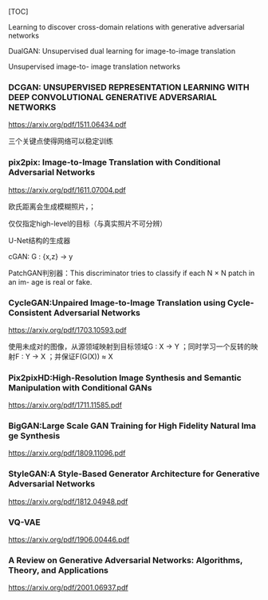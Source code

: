

[TOC]



Learning to discover cross-domain relations with generative adversarial networks

DualGAN: Unsupervised dual learning for image-to-image translation 

Unsupervised image-to- image translation networks

### DCGAN: UNSUPERVISED REPRESENTATION LEARNING WITH DEEP CONVOLUTIONAL GENERATIVE ADVERSARIAL NETWORKS

https://arxiv.org/pdf/1511.06434.pdf	

三个关键点使得网络可以稳定训练



### pix2pix: Image-to-Image Translation with Conditional Adversarial Networks

 <https://arxiv.org/pdf/1611.07004.pdf>



欧氏距离会生成模糊照片，；

仅仅指定high-level的目标（与真实照片不可分辨）

U-Net结构的生成器

cGAN:  G : {x,z} → y 



PatchGAN判别器：This discriminator tries to classify if each N × N patch in an im- age is real or fake.  



### CycleGAN:Unpaired Image-to-Image Translation using Cycle-Consistent Adversarial Networks

<https://arxiv.org/pdf/1703.10593.pdf>

使用未成对的图像，从源领域映射到目标领域G : X → Y ；同时学习一个反转的映射F : Y → X  ；并保证F(G(X)) ≈ X 



### Pix2pixHD:High-Resolution Image Synthesis and Semantic Manipulation with Conditional GANs

<https://arxiv.org/pdf/1711.11585.pdf>



### BigGAN:Large Scale GAN Training for High Fidelity Natural Image Synthesis

<https://arxiv.org/pdf/1809.11096.pdf>



### StyleGAN:A Style-Based Generator Architecture for Generative Adversarial Networks

<https://arxiv.org/pdf/1812.04948.pdf>



### VQ-VAE 

https://arxiv.org/pdf/1906.00446.pdf



### A Review on Generative Adversarial Networks: Algorithms, Theory, and Applications

<https://arxiv.org/pdf/2001.06937.pdf>